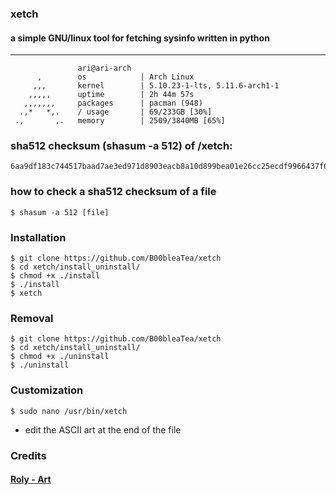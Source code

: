 ### xetch
#### a simple GNU/linux tool for fetching sysinfo written in python
***
```shell
               ari@ari-arch
      ,        os            | Arch Linux
     ,,,       kernel        | 5.10.23-1-lts, 5.11.6-arch1-1
    ,,,,,      uptime        | 2h 44m 57s
   ,,,,,,,     packages      | pacman (948)
  .,*   *,.    / usage       | 69/233GB [30%]
 .,       ,.   memory        | 2509/3840MB [65%]
 ```

### sha512 checksum (shasum -a 512) of /xetch: 
```shell
6aa9df183c744517baad7ae3ed971d8903eacb8a10d899bea01e26cc25ecdf9966437f0abf0f9fc144f1b08ec56b561b23021a06161d380dafdbdd5753f16f49
```

### how to check a sha512 checksum of a file
```shell
$ shasum -a 512 [file]
```

### Installation
```shell
$ git clone https://github.com/B00bleaTea/xetch
$ cd xetch/install_uninstall/
$ chmod +x ./install
$ ./install
$ xetch
```

### Removal
```shell
$ git clone https://github.com/B00bleaTea/xetch
$ cd xetch/install_uninstall/
$ chmod +x ./uninstall
$ ./uninstall
```

### Customization
```shell
$ sudo nano /usr/bin/xetch
```
- edit the ASCII art at the end of the file


### Credits
#### [Roly - Art](https://roly.neocities.org/)
